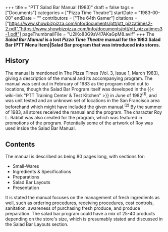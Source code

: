 +++
title = "PTT Salad Bar Manual (1983)"
draft = false
tags = ["Documents"]
categories = ["Pizza Time Theatre"]
startDate = "1983-00-00"
endDate = ""
contributors = ["The 64th Gamer"]
citations = ["https://www.showbizpizza.com/info/documents/ptt/ptt_pizzatimes2-2.pdf","https://www.showbizpizza.com/info/documents/ptt/ptt_pizzatimes3-1.pdf"]
pageThumbnailFile = "U2lKo83G9sV47AKaGpM8.avif"
+++
The ***Salad Bar Manual* is a lost *Pizza Time Theatre* manual for the 1983 Salad Bar (PTT Menu Item)|Salad Bar program that was introduced into stores.**

## History

The manual is mentioned in The Pizza Times (Vol. 3, Issue 1, March 1983), giving a description of the manual and its accompanying program.
The manual was sent out in February of 1983 as the program rolled out to locations, though the Salad Bar Program itself was developed in the {{< wiki-link "PTT Training Center & Test Kitchen" >}} in June of 1982<sup>(1)</sup>, and was unit tested and an unknown set of locations in the San Francisco area beforehand which might have included the given manual.<sup>(2)</sup> By the summer of 1983, all stores received the manual and the program.
The character Roy L. Rabbit was also created for the program, which was featured in promotions of the program. Potentially some of the artwork of Roy was used inside the Salad Bar Manual.

## Contents

The manual is described as being 80 pages long, with sections for:

- Small-Wares
- Ingredients & Specifications
- Preparations
- Salad Bar Layouts
- Presentation

It is stated the manual focuses on the management of fresh ingredients as well, such as ordering procedures, receiving procedures, cost controls, sanitation, awareness of purchasing fresh produce, and produce preparation. The salad bar program could have a mix of 25-40 products depending on the store's size, which is presumably stated and discussed in the Salad Bar Layouts section.
